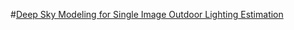 #[Deep Sky Modeling for Single Image Outdoor Lighting Estimation](https://lvsn.github.io/deepskymodel/?tdsourcetag=s_pcqq_aiomsg)